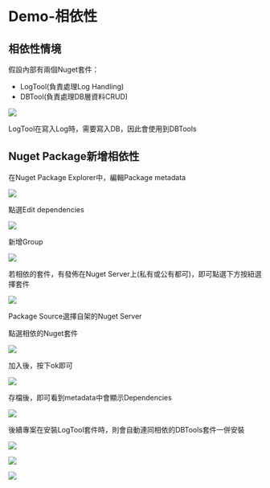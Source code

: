 # Demo-相依性

## 相依性情境

假設內部有兩個Nuget套件：

* LogTool\(負責處理Log Handling\)
* DBTool\(負責處理DB層資料CRUD\)

![](../../.gitbook/assets/image%20%28195%29.png)

LogTool在寫入Log時，需要寫入DB，因此會使用到DBTools

## Nuget Package新增相依性

在Nuget Package Explorer中，編輯Package metadata

![](../../.gitbook/assets/image%20%28175%29.png)

點選Edit dependencies

![](../../.gitbook/assets/image%20%28128%29.png)

新增Group

![](../../.gitbook/assets/image%20%28139%29.png)

若相依的套件，有發佈在Nuget Server上\(私有或公有都可\)，即可點選下方按紐選擇套件

![](../../.gitbook/assets/image%20%28191%29.png)

Package Source選擇自架的Nuget Server

點選相依的Nuget套件

![](../../.gitbook/assets/image%20%28182%29.png)

加入後，按下ok即可

![](../../.gitbook/assets/image%20%28212%29.png)

存檔後，即可看到metadata中會顯示Dependencies

![](../../.gitbook/assets/image%20%2869%29.png)

後續專案在安裝LogTool套件時，則會自動連同相依的DBTools套件一併安裝

![](../../.gitbook/assets/image%20%28151%29.png)

![](../../.gitbook/assets/image%20%2897%29.png)

![](../../.gitbook/assets/image%20%28189%29.png)

